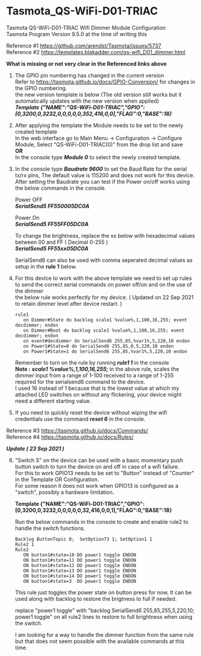 # Tasmota_QS-WiFi-D01-TRIAC
Tasmota QS-WiFi-D01-TRIAC Wifi Dimmer Module Configuration  
Tasmota Program Version	9.5.0 at the time of writing this  

Reference #1 https://github.com/arendst/Tasmota/issues/5737  
Reference #2 https://templates.blakadder.com/qs-wifi_D01_dimmer.html

**What is missing or not very clear in the Referenced links above**

1) The GPIO pin numbering has changed in the current version    
   Refer to https://tasmota.github.io/docs/GPIO-Conversion/ for changes in the GPIO numbering.  
   the new version template is below (The old version still works but it automatically updates with the new version when applied)  
   **_Template {"NAME":"QS-WiFi-D01-TRIAC","GPIO":[0,3200,0,3232,0,0,0,0,0,352,416,0,0],"FLAG":0,"BASE":18}_**

2) After applying the template the Module needs to be set to the newly created template  
   In the web interface go to Main Menu -> Configuration -> Configure Module, Select "QS-WiFi-D01-TRIAC(0)" from the drop list and save  
   **OR**  
   In the console type **_Module 0_** to select the newly created template.

3) In the console type **_Baudrate 9600_** to set the Baud Rate for the serial tx/rx pins, The default value is 115200 and does not work for this device.  
   After setting the Baudrate you can test if the Power on/off works using the below commands in the console.
   
   Power OFF  
   **_SerialSend5 FF550005DC0A_**  
   
   Power On  
   **_SerialSend5 FF55FF05DC0A_**  
   
   To change the brightness, replace the xx below with hexadecimal values between 00 and FF ( Decimal 0-255 )  
   **_SerialSend5 FF55xx05DC0A_**  
   
   SerialSend6 can also be used with comma seperated decimal values as setup in the **rule 1** below. 

4) For this device to work with the above template we need to set up rules to send the correct serial commands on power off/on and on the use of the dimmer  
   the below rule works perfectly for my device. ( Updated on 22 Sep 2021 to retain dimmer level after device restart. )    
   ```
   rule1 
      on Dimmer#State do backlog scale1 %value%,1,100,16,255; event decdimmer; endon
      on Dimmer#Boot do backlog scale1 %value%,1,100,16,255; event decdimmer; endon
      on event#decdimmer do SerialSend6 255,85,%var1%,5,220,10 endon
      on Power1#State=0 do SerialSend6 255,85,0,5,220,10 endon 
      on Power1#State=1 do SerialSend6 255,85,%var1%,5,220,10 endon  
   ```
   Remember to turn on the rule by running **_rule1 1_** in the console  
   **Note :** **_scale1 %value%,1,100,16,255;_** in the above rule, scales the dimmer input from a range of 1-100 received to a range of 1-255 required for the serialsend6 command to the device.  
   I used 16 instead of 1 because that is the lowest value at which my attached LED switches on without any flickering, your device might need a different starting value.

  5) If you need to quickly reset the device without wiping the wifi credentials use the command **_reset 6_** in the console. 
   
Reference #3 https://tasmota.github.io/docs/Commands/  
Reference #4 https://tasmota.github.io/docs/Rules/  
   

**_Update ( 23 Sep 2021 )_**

6) "Switch S" on the device can be used with a basic momentary push button switch to turn the device on and off in case of a wifi failure.  
    For this to work GPIO13 needs to be set to "Button" instead of "Counter" in the Template OR Configuration.  
    For some reason it does not work when GPIO13 is configured as a "switch", possibly a hardware limitation.  
    
   **Template {"NAME":"QS-WiFi-D01-TRIAC","GPIO":[0,3200,0,3232,0,0,0,0,0,32,416,0,0,1],"FLAG":0,"BASE":18}**

   Run the below commands in the console to create and enable rule2 to handle the switch functions. 
   
   ```
   Backlog ButtonTopic 0;  SetOption73 1; SetOption1 1
   Rule2 1
   Rule2
      ON button1#state=10 DO power1 toggle ENDON
      ON button1#state=11 DO power1 toggle ENDON
      ON button1#state=12 DO power1 toggle ENDON
      ON button1#state=13 DO power1 toggle ENDON
      ON button1#state=14 DO power1 toggle ENDON
      ON button1#state=3  DO power1 toggle ENDON
   ```
   This rule just toggles the power state on button press for now, It can be used along with backlog to restore the brigtness to full if needed.     
   
   replace "power1 toggle" with "backlog SerialSend6 255,85,255,5,220,10; power1 toggle" on all rule2 lines to restore to full brightness when using the switch. 
   
   I am looking for a way to handle the dimmer function from the same rule but that does not seem possible with the available commands at this time. 


   
